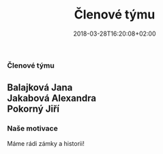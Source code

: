 ﻿---
title: "Členové týmu"
date: 2018-03-28T16:20:08+02:00
draft: false
---


### Členové týmu

Balajková Jana  
Jakabová Alexandra  
Pokorný Jiří 
  ---  

### Naše motivace    

Máme rádi zámky a historii!